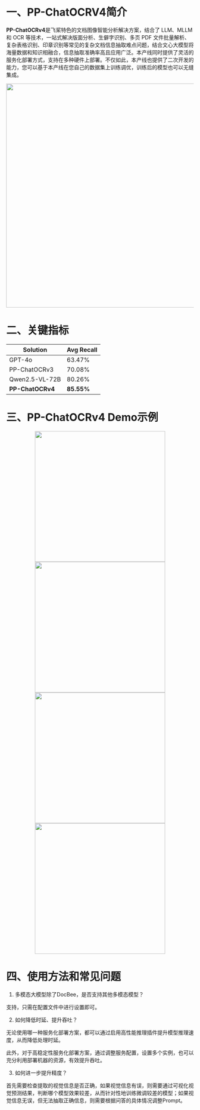 # 一、PP-ChatOCRV4简介
**PP-ChatOCRv4**是飞桨特色的文档图像智能分析解决方案，结合了 LLM、MLLM 和 OCR 等技术，一站式解决版面分析、生僻字识别、多页 PDF 文件批量解析、复杂表格识别、印章识别等常见的复杂文档信息抽取难点问题，结合文心大模型将海量数据和知识相融合，信息抽取准确率高且应用广泛。本产线同时提供了灵活的服务化部署方式，支持在多种硬件上部署。不仅如此，本产线也提供了二次开发的能力，您可以基于本产线在您自己的数据集上训练调优，训练后的模型也可以无缝集成。

<div align="center">
<img src="https://raw.githubusercontent.com/cuicheng01/PaddleX_doc_images/refs/heads/main/images/paddleocr/PP-ChatOCRv4/algorithm_ppchatocrv4.png" width="600"/>
</div>

# 二、关键指标

<div align="center">
<table>
 <thead>
  <tr > 
   <th class>Solution</td> 
   <th class>Avg Recall</td> 
  </tr> 
<thead>
 <tbody>
  <tr> 
   <td>GPT-4o</td> 
   <td>63.47%</td> 
  </tr>
  <tr> 
   <td>PP-ChatOCRv3</td> 
   <td class>70.08%</td> 
  </tr> 
  <tr> 
   <td>Qwen2.5-VL-72B</td> 
   <td>80.26%</td> 
  </tr> 
  <tr> 
   <td><b>PP-ChatOCRv4</b></td> 
   <td><b>85.55%</b></td> 
  </tr> 
 </tbody>
</table>
</div>

# 三、PP-ChatOCRv4 Demo示例

<div align="center">
<img src="https://raw.githubusercontent.com/cuicheng01/PaddleX_doc_images/refs/heads/main/images/paddleocr/PP-ChatOCRv4/algorithm_ppchatocrv4_demo1.png" width="350"/>
<img src="https://raw.githubusercontent.com/cuicheng01/PaddleX_doc_images/refs/heads/main/images/paddleocr/PP-ChatOCRv4/algorithm_ppchatocrv4_demo2.png" width="350"/>
</div>

<div align="center">
<img src="https://raw.githubusercontent.com/cuicheng01/PaddleX_doc_images/refs/heads/main/images/paddleocr/PP-ChatOCRv4/algorithm_ppchatocrv4_demo3.png" width="350"/>
<img src="https://raw.githubusercontent.com/cuicheng01/PaddleX_doc_images/refs/heads/main/images/paddleocr/PP-ChatOCRv4/algorithm_ppchatocrv4_demo4.png" width="350"/>
</div>

# 四、使用方法和常见问题

1. 多模态大模型除了DocBee，是否支持其他多模态模型？

支持，只需在配置文件中进行设置即可。

2. 如何降低时延、提升吞吐？

无论使用哪一种服务化部署方案，都可以通过启用高性能推理插件提升模型推理速度，从而降低处理时延。

此外，对于高稳定性服务化部署方案，通过调整服务配置，设置多个实例，也可以充分利用部署机器的资源，有效提升吞吐。

3. 如何进一步提升精度？

首先需要检查提取的视觉信息是否正确，如果视觉信息有误，则需要通过可视化视觉预测结果，判断哪个模型效果较差，从而针对性地训练微调较差的模型；如果视觉信息无误，但无法抽取正确信息，则需要根据问答的具体情况调整Prompt。
